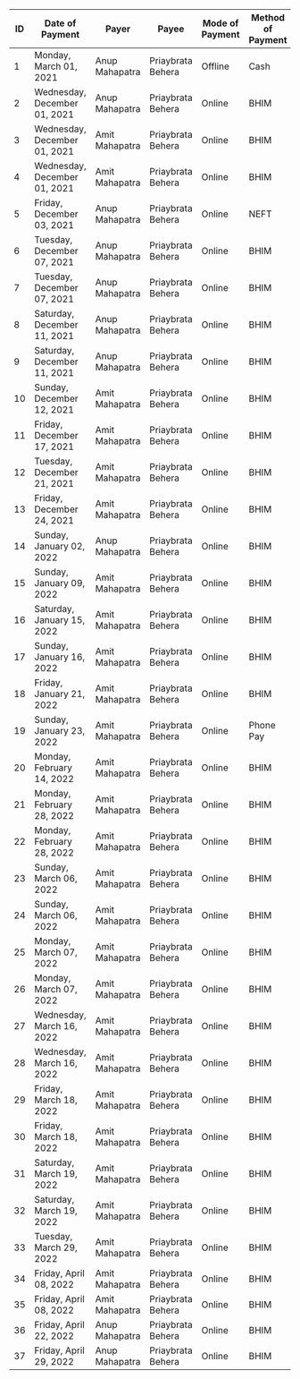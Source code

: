 | ID | Date of Payment              | Payer          | Payee             | Mode of Payment | Method of Payment | Amount | Purpose | Status |
| -- | ---------------------------- | -------------- | ----------------- | --------------- | ----------------- | ------ | ------- | ------ |
| 1  | Monday, March 01, 2021       | Anup Mahapatra | Priaybrata Behera | Offline         | Cash              | 5000   |         | Paid   |
| 2  | Wednesday, December 01, 2021 | Anup Mahapatra | Priaybrata Behera | Online          | BHIM              | 100    |         | Paid   |
| 3  | Wednesday, December 01, 2021 | Amit Mahapatra | Priaybrata Behera | Online          | BHIM              | 29900  |         | Paid   |
| 4  | Wednesday, December 01, 2021 | Amit Mahapatra | Priaybrata Behera | Online          | BHIM              | 20000  |         | Paid   |
| 5  | Friday, December 03, 2021    | Anup Mahapatra | Priaybrata Behera | Online          | NEFT              | 20000  |         | Paid   |
| 6  | Tuesday, December 07, 2021   | Anup Mahapatra | Priaybrata Behera | Online          | BHIM              | 29900  |         | Paid   |
| 7  | Tuesday, December 07, 2021   | Anup Mahapatra | Priaybrata Behera | Online          | BHIM              | 100    |         | Paid   |
| 8  | Saturday, December 11, 2021  | Anup Mahapatra | Priaybrata Behera | Online          | BHIM              | 39900  |         | Paid   |
| 9  | Saturday, December 11, 2021  | Anup Mahapatra | Priaybrata Behera | Online          | BHIM              | 100    |         | Paid   |
| 10 | Sunday, December 12, 2021    | Amit Mahapatra | Priaybrata Behera | Online          | BHIM              | 40000  |         | Paid   |
| 11 | Friday, December 17, 2021    | Amit Mahapatra | Priaybrata Behera | Online          | BHIM              | 20000  |         | Paid   |
| 12 | Tuesday, December 21, 2021   | Amit Mahapatra | Priaybrata Behera | Online          | BHIM              | 50000  |         | Paid   |
| 13 | Friday, December 24, 2021    | Amit Mahapatra | Priaybrata Behera | Online          | BHIM              | 50000  |         | Paid   |
| 14 | Sunday, January 02, 2022     | Anup Mahapatra | Priaybrata Behera | Online          | BHIM              | 50000  |         | Paid   |
| 15 | Sunday, January 09, 2022     | Amit Mahapatra | Priaybrata Behera | Online          | BHIM              | 50000  |         | Paid   |
| 16 | Saturday, January 15, 2022   | Amit Mahapatra | Priaybrata Behera | Online          | BHIM              | 50000  |         | Paid   |
| 17 | Sunday, January 16, 2022     | Amit Mahapatra | Priaybrata Behera | Online          | BHIM              | 50000  |         | Paid   |
| 18 | Friday, January 21, 2022     | Amit Mahapatra | Priaybrata Behera | Online          | BHIM              | 50000  |         | Paid   |
| 19 | Sunday, January 23, 2022     | Amit Mahapatra | Priaybrata Behera | Online          | Phone Pay         | 50000  |         | Paid   |
| 20 | Monday, February 14, 2022    | Amit Mahapatra | Priaybrata Behera | Online          | BHIM              | 50000  |         | Paid   |
| 21 | Monday, February 28, 2022    | Amit Mahapatra | Priaybrata Behera | Online          | BHIM              | 10000  |         | Paid   |
| 22 | Monday, February 28, 2022    | Amit Mahapatra | Priaybrata Behera | Online          | BHIM              | 40000  |         | Paid   |
| 23 | Sunday, March 06, 2022       | Amit Mahapatra | Priaybrata Behera | Online          | BHIM              | 40000  |         | Paid   |
| 24 | Sunday, March 06, 2022       | Amit Mahapatra | Priaybrata Behera | Online          | BHIM              | 10000  |         | Paid   |
| 25 | Monday, March 07, 2022       | Amit Mahapatra | Priaybrata Behera | Online          | BHIM              | 10000  |         | Paid   |
| 26 | Monday, March 07, 2022       | Amit Mahapatra | Priaybrata Behera | Online          | BHIM              | 40000  |         | Paid   |
| 27 | Wednesday, March 16, 2022    | Amit Mahapatra | Priaybrata Behera | Online          | BHIM              | 40000  |         | Paid   |
| 28 | Wednesday, March 16, 2022    | Amit Mahapatra | Priaybrata Behera | Online          | BHIM              | 10000  |         | Paid   |
| 29 | Friday, March 18, 2022       | Amit Mahapatra | Priaybrata Behera | Online          | BHIM              | 40000  |         | Paid   |
| 30 | Friday, March 18, 2022       | Amit Mahapatra | Priaybrata Behera | Online          | BHIM              | 10000  |         | Paid   |
| 31 | Saturday, March 19, 2022     | Amit Mahapatra | Priaybrata Behera | Online          | BHIM              | 10000  |         | Paid   |
| 32 | Saturday, March 19, 2022     | Amit Mahapatra | Priaybrata Behera | Online          | BHIM              | 40000  |         | Paid   |
| 33 | Tuesday, March 29, 2022      | Amit Mahapatra | Priaybrata Behera | Online          | BHIM              | 30000  |         | Paid   |
| 34 | Friday, April 08, 2022       | Amit Mahapatra | Priaybrata Behera | Online          | BHIM              | 50000  |         | Paid   |
| 35 | Friday, April 08, 2022       | Amit Mahapatra | Priaybrata Behera | Online          | BHIM              | 20000  |         | Paid   |
| 36 | Friday, April 22, 2022       | Anup Mahapatra | Priaybrata Behera | Online          | BHIM              | 50000  |         | Paid   |
| 37 | Friday, April 29, 2022       | Anup Mahapatra | Priaybrata Behera | Online          | BHIM              | 50000  |         | Paid   |